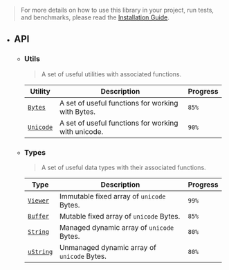 > For more details on how to use this library in your project, run tests, and benchmarks, please read the [Installation Guide](#).

- ## API

  - ### Utils

    > A set of useful utilities with associated functions.

      | Utility                                 | Description                                         | Progress |
      | --------------------------------------- | --------------------------------------------------- | -------- |
      | [`Bytes`](./utils/Bytes/Bytes.md)       | A set of useful functions for working with Bytes.   | `85%`    |
      | [`Unicode`](./utils/Unicode/Unicode.md) | A set of useful functions for working with unicode. | `90%`    |

  - ### Types

    > A set of useful data types with their associated functions.

      | Type                                    | Description                                 | Progress |
      | --------------------------------------- | ------------------------------------------- | -------- |
      | [`Viewer`](./types/Viewer/Viewer.md)    | Immutable fixed array of `unicode` Bytes.   | `99%`    |
      | [`Buffer`](./types/Buffer/Buffer.md)    | Mutable fixed array of `unicode` Bytes.     | `85%`    |
      | [`String`](./types/String/String.md)    | Managed dynamic array of `unicode` Bytes.   | `80%`    |
      | [`uString`](./types/uString/uString.md) | Unmanaged dynamic array of `unicode` Bytes. | `80%`    |